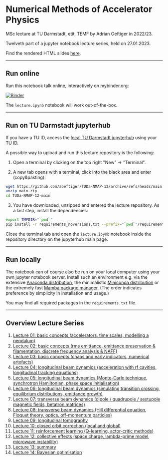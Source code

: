 # Numerical Methods of Accelerator Physics

MSc lecture at TU Darmstadt, etit, TEMF by Adrian Oeftiger in 2022/23.

Twelveth part of a jupyter notebook lecture series, held on 27.01.2023.

Find the rendered HTML slides [here](https://aoeftiger.github.io/TUDa-NMAP-12/).

---

## Run online

Run this notebook talk online, interactively on mybinder.org:

[![Binder](https://mybinder.org/badge_logo.svg)](https://mybinder.org/v2/gh/aoeftiger/TUDa-NMAP-12/v1.0)

The `lecture.ipynb` notebook will work out-of-the-box.

---

## Run on TU Darmstadt jupyterhub

If you have a TU ID, access the [local TU Darmstadt jupyterhub](https://tu-jupyter-i.ca.hrz.tu-darmstadt.de/) using your TU ID.

A possible way to upload and run this lecture repository is the following:

1. Open a terminal by clicking on the top right "New" -> "Terminal".

2. A new tab opens with a terminal, click into the black area and enter (copy&pasting):

``` bash
wget https://github.com/aoeftiger/TUDa-NMAP-12/archive/refs/heads/main.zip
unzip main.zip
cd TUDa-NMAP-12-main
```

3. You have downloaded, unzipped and entered the lecture repository. As a last step, install the dependencies:

``` bash
export TMPDIR="`pwd`"
pip install -r requirements_noversions.txt --prefix="`pwd`"/requirements
``` 

Close the terminal tab and open the `lecture.ipynb` notebook inside the repository directory on the jupyterhub main page.

---

## Run locally

The notebook can of course also be run on your local computer using your own jupyter notebook server. Install such an environment e.g. via the extensive [Anaconda distribution](https://www.anaconda.com/products/distribution), the minimalistic [Miniconda distribution](https://docs.conda.io/en/main/miniconda.html) or the extremely fast [Mamba package manager](https://mamba.readthedocs.io/en/latest/). (The order indicates preference by simplicity in installation and usage.)

You may find all required packages in the `requirements.txt` file.

---

## Overview Lecture Series

1. [Lecture 01: basic concepts (accelerators, time scales, modelling a pendulum)](https://github.com/aoeftiger/TUDa-NMAP-01)
2. [Lecture 02: basic concepts (rms emittance, emittance preservation & filamentation, discrete frequency analysis & NAFF)](https://github.com/aoeftiger/TUDa-NMAP-02)
3. [Lecture 03: basic concepts (chaos and early indicators, numerical artefacts)](https://github.com/aoeftiger/TUDa-NMAP-03)
4. [Lecture 04: longitudinal beam dynamics (acceleration with rf cavities, longitudinal tracking equations)](https://github.com/aoeftiger/TUDa-NMAP-04)
5. [Lecture 05: longitudinal beam dynamics (Monte-Carlo technique, synchrotron Hamiltonian, phase space initialisation)](https://github.com/aoeftiger/TUDa-NMAP-05)
6. [Lecture 06: longitudinal beam dynamics (simulating transition crossing, equilibrium distributions, emittance growth)](https://github.com/aoeftiger/TUDa-NMAP-06)
7. [Lecture 07: transverse beam dynamics (dipole / quadrupole / sextupole magnetic fields, betatron matrices)](https://github.com/aoeftiger/TUDa-NMAP-07)
8. [Lecture 08: transverse beam dynamics (Hill differential equation, Floquet theory, optics, off-momentum particles)](https://github.com/aoeftiger/TUDa-NMAP-08)
9. [Lecture 09: longitudinal tomography](https://github.com/aoeftiger/TUDa-NMAP-09)
10. [Lecture 10: closed orbit correction (local and global)](https://github.com/aoeftiger/TUDa-NMAP-10)
11. [Lecture 11: reinforcement learning (Q-learning, actor-critic methods)](https://github.com/aoeftiger/TUDa-NMAP-11)
12. [Lecture 12: collective effects (space charge, lambda-prime model, microwave instability)](https://github.com/aoeftiger/TUDa-NMAP-12)
13. [Lecture 13: summary](https://github.com/aoeftiger/TUDa-NMAP-13)
14. [Lecture 14: Bayesian optimisation](https://github.com/aoeftiger/TUDa-NMAP-14)
